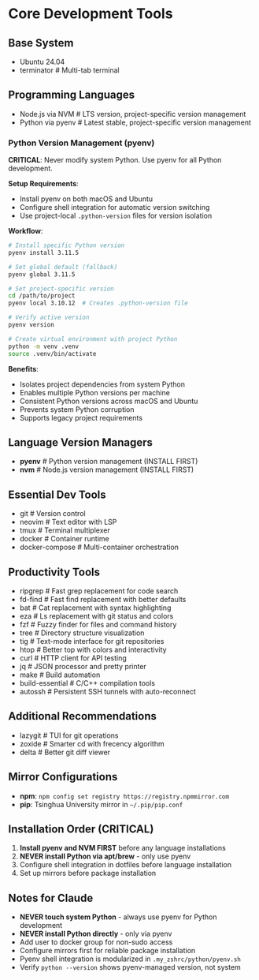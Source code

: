 # Core Development Tools

## Base System
- Ubuntu 24.04
- terminator # Multi-tab terminal

## Programming Languages
- Node.js via NVM # LTS version, project-specific version management
- Python via pyenv # Latest stable, project-specific version management

### Python Version Management (pyenv)
**CRITICAL**: Never modify system Python. Use pyenv for all Python development.

**Setup Requirements**:
- Install pyenv on both macOS and Ubuntu
- Configure shell integration for automatic version switching
- Use project-local `.python-version` files for version isolation

**Workflow**:
```bash
# Install specific Python version
pyenv install 3.11.5

# Set global default (fallback)
pyenv global 3.11.5

# Set project-specific version
cd /path/to/project
pyenv local 3.10.12  # Creates .python-version file

# Verify active version
pyenv version

# Create virtual environment with project Python
python -m venv .venv
source .venv/bin/activate
```

**Benefits**:
- Isolates project dependencies from system Python
- Enables multiple Python versions per machine
- Consistent Python versions across macOS and Ubuntu
- Prevents system Python corruption
- Supports legacy project requirements

## Language Version Managers
- **pyenv** # Python version management (INSTALL FIRST)
- **nvm** # Node.js version management (INSTALL FIRST)

## Essential Dev Tools
- git # Version control
- neovim # Text editor with LSP
- tmux # Terminal multiplexer
- docker # Container runtime
- docker-compose # Multi-container orchestration

## Productivity Tools
- ripgrep # Fast grep replacement for code search
- fd-find # Fast find replacement with better defaults
- bat # Cat replacement with syntax highlighting
- eza # Ls replacement with git status and colors
- fzf # Fuzzy finder for files and command history
- tree # Directory structure visualization
- tig # Text-mode interface for git repositories
- htop # Better top with colors and interactivity
- curl # HTTP client for API testing
- jq # JSON processor and pretty printer
- make # Build automation
- build-essential # C/C++ compilation tools
- autossh # Persistent SSH tunnels with auto-reconnect

## Additional Recommendations
- lazygit # TUI for git operations
- zoxide # Smarter cd with frecency algorithm
- delta # Better git diff viewer

## Mirror Configurations
- **npm**: `npm config set registry https://registry.npmmirror.com`
- **pip**: Tsinghua University mirror in `~/.pip/pip.conf`

## Installation Order (CRITICAL)
1. **Install pyenv and NVM FIRST** before any language installations
2. **NEVER install Python via apt/brew** - only use pyenv
3. Configure shell integration in dotfiles before language installation
4. Set up mirrors before package installation

## Notes for Claude
- **NEVER touch system Python** - always use pyenv for Python development
- **NEVER install Python directly** - only via pyenv
- Add user to docker group for non-sudo access
- Configure mirrors first for reliable package installation
- Pyenv shell integration is modularized in `.my_zshrc/python/pyenv.sh`
- Verify `python --version` shows pyenv-managed version, not system